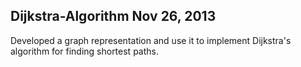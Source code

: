 ## Dijkstra-Algorithm Nov 26, 2013
Developed a graph representation and use it to implement Dijkstra's algorithm for finding shortest paths. 
